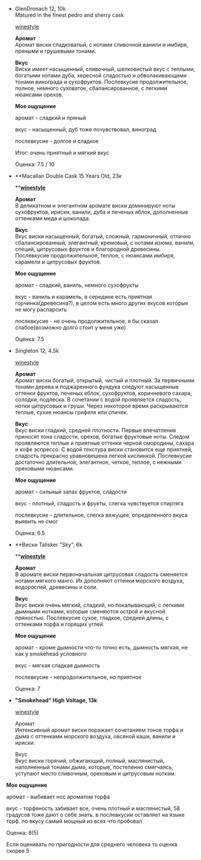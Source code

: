 - GlenDronach 12, 10k  
    Matured in the finest pedro and sherry cask  
      
    [winestyle](https://winestyle.ru/products/Glendronach-Original-12-years-old-in-tube.html)  
      
    **Аромат**  
    Аромат виски сладковатый, с нотами сливочной ванили и имбиря, пряными и грушевыми тонами.  
    
    **Вкус**  
    Виски имеет насыщенный, сливочный, шелковистый вкус с теплыми, богатыми нотами дуба, хересной сладостью и обволакивающими тонами винограда и сухофруктов. Послевкусие продолжительное, полное, немного суховатое, сбалансированное, с легкими нюансами орехов.  
      
    
    **Мое ощущение**
    
    аромат - сладкий и пряный
    
    вкус - насыщенный, дуб тоже почувствовал, виноград
    
    послевкусие - долгое и сладкое
    
      
    
    Итог: очень приятный и мягкий вкус
    
    Оценка: 7.5 / 10
    

  

- **Macallan Double Cask 15 Years Old, 23к  
      
    **[**winestyle**](https://winestyle.ru/products/Macallan-Double-Cask-15-Years-Old-gift-box.html)
    
    **Аромат**  
    В деликатном и элегантном аромате виски доминируют ноты сухофруктов, ириски, ванили, дуба и печеных яблок, дополненные оттенками меда и шоколада.  
    
    **Вкус**  
    Вкус виски насыщенный, богатый, сложный, гармоничный, отлично сбалансированный, элегантный, кремовый, с нотами изюма, ванили, специй, цитрусовых фруктов и благородной древесины. Послевкусие продолжительное, теплое, с нюансами имбиря, карамели и цитрусовых фруктов.  
    
      
    
    **Мое ощущение**
    
    аромат - сладкий, ваниль, немного сухофрукты
    
    вкус - ваниль и карамель, в середине есть приятная горчинка(древесина?), в целом есть много других вкусов которые не могу распарсить
    
    послевкусие - не очень продолжительное, я бы сказал слабое(возможно долго стоит у меня уже)
    
      
    
    Оценка: 7.5
    
      
    
- Singleton 12, 4.5k  
      
    [winestyle](https://winestyle.ru/products/Singleton-of-Dufftown-12-Year-Old.html)  
      
    
    **Аромат**  
    Аромат виски богатый, открытый, чистый и плотный. За первичными тонами дерева и поджаренного фундука следуют насыщенные оттенки фруктов, печеных яблок, сухофруктов, коричневого сахара, солодки, подлеска. В сочетании с водой проявляется сладость, нотки цитрусовых и груши. Через некоторое время раскрываются теплые, сухие нюансы грифеля или спичек.  
    
      
    
    **Вкус**  
    Вкус виски гладкий, средней плотности. Первые впечатления приносят тона сладости, орехов, богатые фруктовые ноты. Следом проявляются теплые и приятные оттенки черной смородины, сахара и кофе эспрессо. С водой текстура виски становится еще приятней, сладость прекрасно уравновешена легкой кислинкой. Послевкусие достаточно длительное, элегантное, четкое, теплое, с нежными ореховыми нюансами.  
    
      
    
    **Мое ощущение**
    
    аромат - сильный запах фруктов, сладости
    
    вкус - плотный, сладость и фрукты, слегка чувствуется спиртяга
    
    послевкусие - длительное, слегка вяжущее, определенного вкуса выявить не смог
    
      
    
    Оценка: 6.5
    
- **Виски Talisker "Sky", 6k  
      
    **[**winestyle**](https://winestyle.ru/products/Talisker-Skye-gift-box.html?parent-baobab-id=lsz2wiwyxg)
    
    **Аромат**  
    В аромате виски первоначальная цитрусовая сладость сменяется нотами мягкого манго. Их дополняют оттенки морского воздуха, водорослей, древесины и соли.  
    
      
    
    **Вкус**  
    Вкус виски очень мягкий, сладкий, но покалывающий, с легкими дымными нотками, которые сменяются острой и вкусной пряностью. Послевкусие сухое, гладкое, средней длины, с оттенками торфа и горящих углей.  
    
      
    
    **Мое ощущение**
    
    аромат - кроме дымности что-то точно есть, дымность мягкая, не как у smokehead условного
    
    вкус - мягкая сладкая дымность
    
    послевкусие - непродолжительное, но приятное
    
      
    
    Оценка: 7
    
- **"Smokehead" High Voltage, 13k**
    
    [winestyle](https://winestyle.ru/products/Smokehead-High-Voltage-in-tube.html)
    
    Аромат  
    Интенсивный аромат виски поражает сочетанием тонов торфа и дыма с оттенками морского воздуха, овсяной каши, ванили и ириски.  
    
    Вкус  
    Вкус виски горячий, обжигающий, полный, маслянистый, наполненный тонами дыма, которые, постепенно смягчаясь, уступают место сливочным, ореховым и цитрусовым ноткам.  
    

**Мое ощущение**

аромат - выбивает нос ароматом торфа

вкус - торфяность забивает все, очень плотный и маслянистый, 58 градусов тоже дают о себе знать. в послевкусии оставляет на языке торф. по вкусу самый мощный из всех что пробовал

  

Оценка: 8(5)

Если оценивать по пригодности для среднего человека то оценка скорее 5